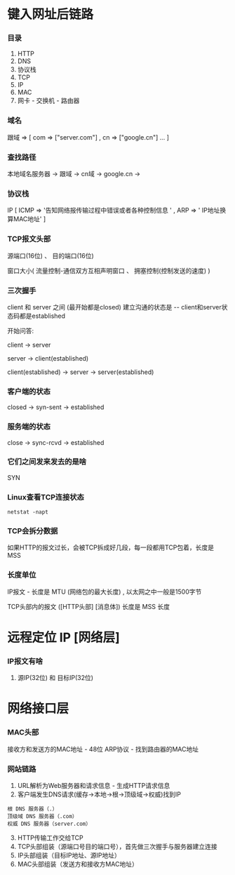 # 键入网址后链路


### 目录

1. HTTP
2. DNS
3. 协议栈
4. TCP
5. IP
6. MAC
7. 网卡 - 交换机 - 路由器


### 域名

跟域  =>  [ com => ["server.com"] , cn => ["google.cn"] ... ]

### 查找路径 

本地域名服务器 -> 跟域 -> cn域 -> google.cn ->  

### 协议栈 

IP [ ICMP => '告知网络报传输过程中错误或者各种控制信息 ' , ARP => ' IP地址换算MAC地址' ]


### TCP报文头部

源端口(16位) 、 目的端口(16位)

窗口大小( 流量控制-通信双方互相声明窗口 、 拥塞控制(控制发送的速度) )


### 三次握手

client 和 server 之间 (最开始都是closed) 建立沟通的状态是 -- client和server状态码都是established

开始问答:

client -> server

server -> client(established)

client(established) -> server -> server(established)

### 客户端的状态

closed -> syn-sent -> established

### 服务端的状态

close -> sync-rcvd -> established

### 它们之间发来发去的是啥

SYN 

### Linux查看TCP连接状态

```
netstat -napt
```

### TCP会拆分数据

如果HTTP的报文过长，会被TCP拆成好几段，每一段都用TCP包着，长度是 MSS  


### 长度单位

IP报文 - 长度是 MTU (网络包的最大长度) , 以太网之中一般是1500字节

TCP头部内的报文 ([HTTP头部] [消息体]) 长度是 MSS 长度




# 远程定位 IP [网络层]

### IP报文有啥 

1. 源IP(32位) 和 目标IP(32位) 


# 网络接口层

### MAC头部

接收方和发送方的MAC地址 - 48位
ARP协议 - 找到路由器的MAC地址

### 网站链路

1. URL解析为Web服务器和请求信息 - 生成HTTP请求信息
2. 客户端发生DNS请求(缓存->本地->根->顶级域->权威)找到IP
```
根 DNS 服务器（.）
顶级域 DNS 服务器（.com）
权威 DNS 服务器（server.com）
```
3. HTTP传输工作交给TCP
4. TCP头部组装（源端口号目的端口号），首先做三次握手与服务器建立连接
5. IP头部组装（目标IP地址、源IP地址）
6. MAC头部组装（发送方和接收方MAC地址）
